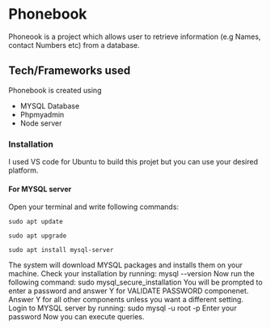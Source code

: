# Phonebook
Phoneook is a project which allows user to retrieve information (e.g Names, contact Numbers etc) from a database.

## Tech/Frameworks used

Phonebook is created using
* MYSQL Database
* Phpmyadmin
* Node server
### Installation
I used VS code for Ubuntu to build this projet but you can use your desired platform.
#### For MYSQL server
Open your terminal and write following commands:
```console
sudo apt update
```
```console
sudo apt upgrade
```
```console
sudo apt install mysql-server
```
The system will download MYSQL packages and installs them on your machine.
Check your installation by running:
mysql --version
Now run the following command:
sudo mysql_secure_installation
You will be prompted to enter a password and answer Y for VALIDATE PASSWORD componenet.
Answer Y for all other components unless you want a different setting.
Login to MYSQL server by running:
sudo mysql -u root -p
Enter your password
Now you can execute queries.



